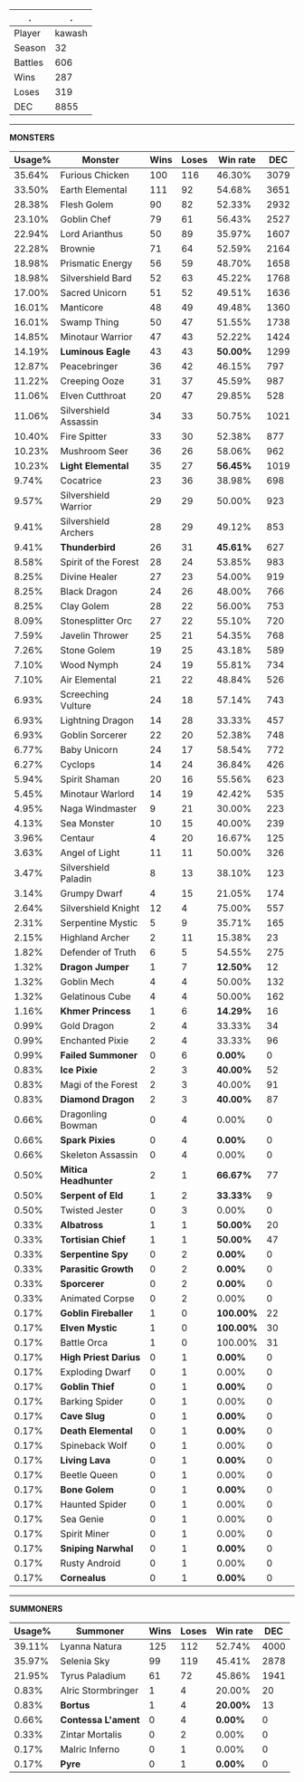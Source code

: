.|.
|-|-
Player|kawash
Season|32
Battles|606
Wins|287
Loses|319
DEC|8855

---
**MONSTERS**

Usage%|Monster|Wins|Loses|Win rate|DEC|
-|-|-|-|-|-|
35.64%|Furious Chicken|100|116|46.30%|3079|
33.50%|Earth Elemental|111|92|54.68%|3651|
28.38%|Flesh Golem|90|82|52.33%|2932|
23.10%|Goblin Chef|79|61|56.43%|2527|
22.94%|Lord Arianthus|50|89|35.97%|1607|
22.28%|Brownie|71|64|52.59%|2164|
18.98%|Prismatic Energy|56|59|48.70%|1658|
18.98%|Silvershield Bard|52|63|45.22%|1768|
17.00%|Sacred Unicorn|51|52|49.51%|1636|
16.01%|Manticore|48|49|49.48%|1360|
16.01%|Swamp Thing|50|47|51.55%|1738|
14.85%|Minotaur Warrior|47|43|52.22%|1424|
14.19%|**Luminous Eagle**|43|43|**50.00%**|1299|
12.87%|Peacebringer|36|42|46.15%|797|
11.22%|Creeping Ooze|31|37|45.59%|987|
11.06%|Elven Cutthroat|20|47|29.85%|528|
11.06%|Silvershield Assassin|34|33|50.75%|1021|
10.40%|Fire Spitter|33|30|52.38%|877|
10.23%|Mushroom Seer|36|26|58.06%|962|
10.23%|**Light Elemental**|35|27|**56.45%**|1019|
9.74%|Cocatrice|23|36|38.98%|698|
9.57%|Silvershield Warrior|29|29|50.00%|923|
9.41%|Silvershield Archers|28|29|49.12%|853|
9.41%|**Thunderbird**|26|31|**45.61%**|627|
8.58%|Spirit of the Forest|28|24|53.85%|983|
8.25%|Divine Healer|27|23|54.00%|919|
8.25%|Black Dragon|24|26|48.00%|766|
8.25%|Clay Golem|28|22|56.00%|753|
8.09%|Stonesplitter Orc|27|22|55.10%|720|
7.59%|Javelin Thrower|25|21|54.35%|768|
7.26%|Stone Golem|19|25|43.18%|589|
7.10%|Wood Nymph|24|19|55.81%|734|
7.10%|Air Elemental|21|22|48.84%|526|
6.93%|Screeching Vulture|24|18|57.14%|743|
6.93%|Lightning Dragon|14|28|33.33%|457|
6.93%|Goblin Sorcerer|22|20|52.38%|748|
6.77%|Baby Unicorn|24|17|58.54%|772|
6.27%|Cyclops|14|24|36.84%|426|
5.94%|Spirit Shaman|20|16|55.56%|623|
5.45%|Minotaur Warlord|14|19|42.42%|535|
4.95%|Naga Windmaster|9|21|30.00%|223|
4.13%|Sea Monster|10|15|40.00%|239|
3.96%|Centaur|4|20|16.67%|125|
3.63%|Angel of Light|11|11|50.00%|326|
3.47%|Silvershield Paladin|8|13|38.10%|123|
3.14%|Grumpy Dwarf|4|15|21.05%|174|
2.64%|Silvershield Knight|12|4|75.00%|557|
2.31%|Serpentine Mystic|5|9|35.71%|165|
2.15%|Highland Archer|2|11|15.38%|23|
1.82%|Defender of Truth|6|5|54.55%|275|
1.32%|**Dragon Jumper**|1|7|**12.50%**|12|
1.32%|Goblin Mech|4|4|50.00%|132|
1.32%|Gelatinous Cube|4|4|50.00%|162|
1.16%|**Khmer Princess**|1|6|**14.29%**|16|
0.99%|Gold Dragon|2|4|33.33%|34|
0.99%|Enchanted Pixie|2|4|33.33%|96|
0.99%|**Failed Summoner**|0|6|**0.00%**|0|
0.83%|**Ice Pixie**|2|3|**40.00%**|52|
0.83%|Magi of the Forest|2|3|40.00%|91|
0.83%|**Diamond Dragon**|2|3|**40.00%**|87|
0.66%|Dragonling Bowman|0|4|0.00%|0|
0.66%|**Spark Pixies**|0|4|**0.00%**|0|
0.66%|Skeleton Assassin|0|4|0.00%|0|
0.50%|**Mitica Headhunter**|2|1|**66.67%**|77|
0.50%|**Serpent of Eld**|1|2|**33.33%**|9|
0.50%|Twisted Jester|0|3|0.00%|0|
0.33%|**Albatross**|1|1|**50.00%**|20|
0.33%|**Tortisian Chief**|1|1|**50.00%**|47|
0.33%|**Serpentine Spy**|0|2|**0.00%**|0|
0.33%|**Parasitic Growth**|0|2|**0.00%**|0|
0.33%|**Sporcerer**|0|2|**0.00%**|0|
0.33%|Animated Corpse|0|2|0.00%|0|
0.17%|**Goblin Fireballer**|1|0|**100.00%**|22|
0.17%|**Elven Mystic**|1|0|**100.00%**|30|
0.17%|Battle Orca|1|0|100.00%|31|
0.17%|**High Priest Darius**|0|1|**0.00%**|0|
0.17%|Exploding Dwarf|0|1|0.00%|0|
0.17%|**Goblin Thief**|0|1|**0.00%**|0|
0.17%|Barking Spider|0|1|0.00%|0|
0.17%|**Cave Slug**|0|1|**0.00%**|0|
0.17%|**Death Elemental**|0|1|**0.00%**|0|
0.17%|Spineback Wolf|0|1|0.00%|0|
0.17%|**Living Lava**|0|1|**0.00%**|0|
0.17%|Beetle Queen|0|1|0.00%|0|
0.17%|**Bone Golem**|0|1|**0.00%**|0|
0.17%|Haunted Spider|0|1|0.00%|0|
0.17%|Sea Genie|0|1|0.00%|0|
0.17%|Spirit Miner|0|1|0.00%|0|
0.17%|**Sniping Narwhal**|0|1|**0.00%**|0|
0.17%|Rusty Android|0|1|0.00%|0|
0.17%|**Cornealus**|0|1|**0.00%**|0|

---
**SUMMONERS**

Usage%|Summoner|Wins|Loses|Win rate|DEC|
-|-|-|-|-|-|
39.11%|Lyanna Natura|125|112|52.74%|4000|
35.97%|Selenia Sky|99|119|45.41%|2878|
21.95%|Tyrus Paladium|61|72|45.86%|1941|
0.83%|Alric Stormbringer|1|4|20.00%|20|
0.83%|**Bortus**|1|4|**20.00%**|13|
0.66%|**Contessa L'ament**|0|4|**0.00%**|0|
0.33%|Zintar Mortalis|0|2|0.00%|0|
0.17%|Malric Inferno|0|1|0.00%|0|
0.17%|**Pyre**|0|1|**0.00%**|0|
